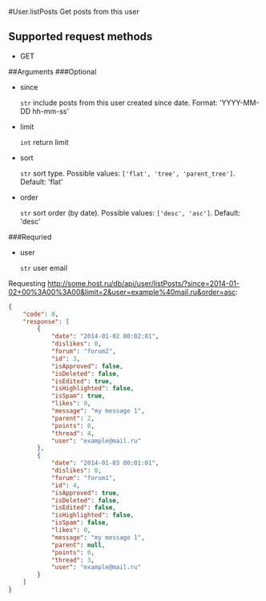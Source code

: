 #User.listPosts
Get posts from this user

## Supported request methods 
* GET

##Arguments
###Optional
* since

   ```str``` include posts from this user created since date. Format: 'YYYY-MM-DD hh-mm-ss'
* limit

   ```int``` return limit
* sort
  
   ```str``` sort type. Possible values: ```['flat', 'tree', 'parent_tree']```. Default: 'flat'
* order

   ```str``` sort order (by date). Possible values: ```['desc', 'asc']```. Default: 'desc'


###Requried
* user

   ```str``` user email


Requesting http://some.host.ru/db/api/user/listPosts/?since=2014-01-02+00%3A00%3A00&limit=2&user=example%40mail.ru&order=asc:
```json
{
    "code": 0,
    "response": [
        {
            "date": "2014-01-02 00:02:01",
            "dislikes": 0,
            "forum": "forum2",
            "id": 3,
            "isApproved": false,
            "isDeleted": false,
            "isEdited": true,
            "isHighlighted": false,
            "isSpam": true,
            "likes": 0,
            "message": "my message 1",
            "parent": 2,
            "points": 0,
            "thread": 4,
            "user": "example@mail.ru"
        },
        {
            "date": "2014-01-03 00:01:01",
            "dislikes": 0,
            "forum": "forum1",
            "id": 4,
            "isApproved": true,
            "isDeleted": false,
            "isEdited": false,
            "isHighlighted": false,
            "isSpam": false,
            "likes": 0,
            "message": "my message 1",
            "parent": null,
            "points": 0,
            "thread": 3,
            "user": "example@mail.ru"
        }
    ]
}
```
